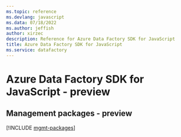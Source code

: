 ```yaml
---
ms.topic: reference
ms.devlang: javascript
ms.data: 07/18/2022
ms.author: jeffish
author: xirzec
description: Reference for Azure Data Factory SDK for JavaScript
title: Azure Data Factory SDK for JavaScript
ms.service: datafactory
---
```

# Azure Data Factory SDK for JavaScript - preview

## Management packages - preview
[!INCLUDE [mgmt-packages](data-factory-mgmt-index.md)]
